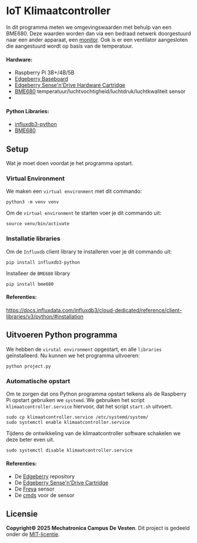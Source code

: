 # IoT Klimaatcontroller
In dit programma meten we omgevingswaarden met behulp van een BME680. Deze waarden worden dan via een bedraad netwerk doorgestuurd naar een ander apparaat, een [monitor](https://github.com/DeVestenMechatronica/raspberrypi-iot-dashboard). Ook is er een ventilator aangesloten die aangestuurd wordt op basis van de temperatuur.

#### Hardware: 
- Raspberry Pi 3B+/4B/5B 
- [Edgeberry Baseboard](https://github.com/Edgeberry/Edgeberry-Baseboard)
- [Edgeberry Sense'n'Drive Hardware Cartridge](https://github.com/Edgeberry/Edgeberry-HWCartridge-SenseAndDrive)
- [BME680](https://www.bosch-sensortec.com/media/boschsensortec/downloads/datasheets/bst-bme680-ds001.pdf) temperatuur/luchtvochtigheid/luchtdruk/luchtkwaliteit sensor
- 

#### Python Libraries:
- [influxdb3-python]() 
- [BME680](https://pypi.org/project/bme680/)


## Setup
Wat je moet doen voordat je het programma opstart.

### Virtual Environment
We maken een `virtual environment` met dit commando:
```
python3 -m venv venv
```
Om de `virtual environment` te starten voer je dit commando uit:
```
source venv/bin/activate
```
### Installatie libraries
Om de `Influxdb` client library te installeren voer je dit commando uit:
```
pip install influxdb3-python
```
Installeer de `BME680` library
```
pip install bme680
```
#### Referenties:
https://docs.influxdata.com/influxdb3/cloud-dedicated/reference/client-libraries/v3/python/#installation 

## Uitvoeren Python programma
We hebben de `virutal environment` opgestart, en alle `libraries` geinstalleerd. Nu kunnen we het programma uitvoeren:
```
python project.py
```

### Automatische opstart
Om te zorgen dat ons Python programma opstart telkens als de Raspberry Pi opstart gebruiken we `systemd`. We gebruiken het script `klimaatcontroller.service` hiervoor, dat het script `start.sh` uitvoert.
```
sudo cp klimaatcontroller.service /etc/systemd/system/
sudo systemctl enable klimaatcontroller.service
```
Tijdens de ontwikkeling van de klimaatcontroller software schakelen we deze beter even uit.
```
sudo systemctl disable klimaatcontroller.service
```

#### Referenties:
- De [Edgeberry](https://github.com/Edgeberry) repository
- De [Edgeberry Sense'n'Drive Cartridge](https://github.com/Edgeberry/Edgeberry_SenseAndDrive_Cartridge)
- De [Freya](https://github.com/Freya-Vivariums/Freya-sensor) sensor
- De [cmds](https://learn.pimoroni.com/article/getting-started-with-bme680-breakout) voor de sensor

## Licensie
**Copyright© 2025 Mechatronica Campus De Vesten**. Dit project is gedeeld onder de [MIT-licentie](LICENSE.txt).

